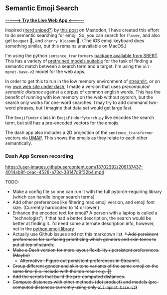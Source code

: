 
## Semantic Emoji Search

**[----->  Try the Live Web App <-----](http://marcoshuerta.com/dash/emoji_finder/)**

Inspired ([nerd sniped?](https://xkcd.com/356/)) by [this post](https://data-folks.masto.host/@archie/109543055657581394) on Mastodon, I have created this effort to do semantic searching for emoji. So, you can search for `flower`, and also get `bouquet` 💐, and `cherry blossom` 🌸. (The iOS emoji keyboard does something similar, but this remains unavailable on MacOS.)

I'm using the python `sentence_tranformers` [package available from SBERT](https://www.sbert.net/index.html). This has a variety of [pretrained models suitable](https://www.sbert.net/docs/pretrained_models.htm) for the task of finding a semantic match between a search term and a target. I'm using the `all-mpnet-base-v2` model for the web apps.

In order to get this to run in the low memory environment of [streamlit](https://share.streamlit.io), or on my [own web site under dash](http://marcoshuerta.com/dash/emoji_finder/), I made a version that uses *precomputed semantic distance* against a corpus of common english words. This has the benefit of running with low memory on the web without pytorch, but the search only works for one-word searches. I may try to add command two-word phrases, but I imagine that data set would get large fast.

The `EmojiFinder` class in `EmojiFinderPytorch.py` live encodes the search term, but still has a pre-encoded vectors for the emojis. 

The dash app also includes a 2D projection of the `sentence_transformer` vectors via [UMAP](https://umap-learn.readthedocs.io/en/latest/). This shows the emojis as they relate to each other semantically. 
### Dash App Screen recording




https://user-images.githubusercontent.com/13702392/209137437-4014ab8f-ceac-4528-a73d-38147d9f32b4.mp4



TODO:

* Make a config file so one can run it with the full pytorch-requiring library (which can handle longer search terms)
* Add other preferences like filtering max emoji version, and emoji font size. (Currently hardcoded to 14 or lower.)
* Enhance the encoded text for emoji? A person with a laptop is called a "technologist"; if that had a better description, the search would be better at finding it. I'd need some alternate description info, however, not in the [python emoji library](https://pypi.org/project/emoji/)
* Actually use Github issues and not this markdown list.
~~* Add persistent preferences for surfacing prioritizing which genders and skin tones to put at top of search.~~
* ~~Make a Dash version for more layout flexibility / persistent preferences. (Maybe)~~
  * ~~Alternative : Figure out persistent preferences in Streamlit~~. 
* ~~Group different gender and skin tone variants of the same emoji on the same line. (i.e. include with the top result e.g. :supervillain:)~~
* ~~Add the scripts that build the pre-computed distances.~~
* ~~Compute distances with other methods (dot product) and models (pre-computed distances currently using only `all-mpnet-base-v2`)~~
